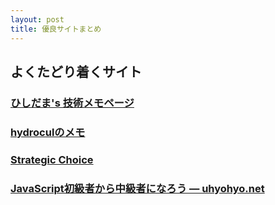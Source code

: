 ```yaml
---
layout: post
title: 優良サイトまとめ
---
```


## よくたどり着くサイト

### [ひしだま's 技術メモページ](http://www.ne.jp/asahi/hishidama/home/tech/index.html)

### [hydroculのメモ](https://hydrocul.github.io/wiki/)

### [Strategic Choice](http://d.hatena.ne.jp/asakichy/)

### [JavaScript初級者から中級者になろう — uhyohyo.net](http://uhyohyo.net/javascript/)
